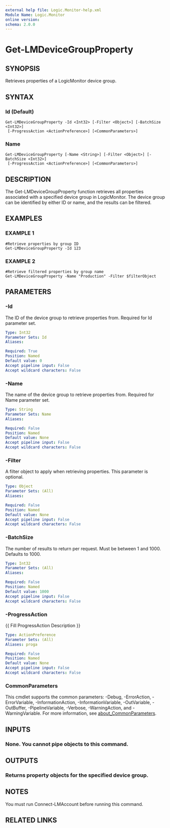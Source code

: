 ```yaml
---
external help file: Logic.Monitor-help.xml
Module Name: Logic.Monitor
online version:
schema: 2.0.0
---
```


# Get-LMDeviceGroupProperty

## SYNOPSIS
Retrieves properties of a LogicMonitor device group.

## SYNTAX

### Id (Default)
```
Get-LMDeviceGroupProperty -Id <Int32> [-Filter <Object>] [-BatchSize <Int32>]
 [-ProgressAction <ActionPreference>] [<CommonParameters>]
```

### Name
```
Get-LMDeviceGroupProperty [-Name <String>] [-Filter <Object>] [-BatchSize <Int32>]
 [-ProgressAction <ActionPreference>] [<CommonParameters>]
```

## DESCRIPTION
The Get-LMDeviceGroupProperty function retrieves all properties associated with a specified device group in LogicMonitor.
The device group can be identified by either ID or name, and the results can be filtered.

## EXAMPLES

### EXAMPLE 1
```
#Retrieve properties by group ID
Get-LMDeviceGroupProperty -Id 123
```

### EXAMPLE 2
```
#Retrieve filtered properties by group name
Get-LMDeviceGroupProperty -Name "Production" -Filter $filterObject
```

## PARAMETERS

### -Id
The ID of the device group to retrieve properties from.
Required for Id parameter set.

```yaml
Type: Int32
Parameter Sets: Id
Aliases:

Required: True
Position: Named
Default value: 0
Accept pipeline input: False
Accept wildcard characters: False
```

### -Name
The name of the device group to retrieve properties from.
Required for Name parameter set.

```yaml
Type: String
Parameter Sets: Name
Aliases:

Required: False
Position: Named
Default value: None
Accept pipeline input: False
Accept wildcard characters: False
```

### -Filter
A filter object to apply when retrieving properties.
This parameter is optional.

```yaml
Type: Object
Parameter Sets: (All)
Aliases:

Required: False
Position: Named
Default value: None
Accept pipeline input: False
Accept wildcard characters: False
```

### -BatchSize
The number of results to return per request.
Must be between 1 and 1000.
Defaults to 1000.

```yaml
Type: Int32
Parameter Sets: (All)
Aliases:

Required: False
Position: Named
Default value: 1000
Accept pipeline input: False
Accept wildcard characters: False
```

### -ProgressAction
{{ Fill ProgressAction Description }}

```yaml
Type: ActionPreference
Parameter Sets: (All)
Aliases: proga

Required: False
Position: Named
Default value: None
Accept pipeline input: False
Accept wildcard characters: False
```

### CommonParameters
This cmdlet supports the common parameters: -Debug, -ErrorAction, -ErrorVariable, -InformationAction, -InformationVariable, -OutVariable, -OutBuffer, -PipelineVariable, -Verbose, -WarningAction, and -WarningVariable. For more information, see [about_CommonParameters](http://go.microsoft.com/fwlink/?LinkID=113216).

## INPUTS

### None. You cannot pipe objects to this command.
## OUTPUTS

### Returns property objects for the specified device group.
## NOTES
You must run Connect-LMAccount before running this command.

## RELATED LINKS
